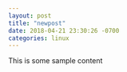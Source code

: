 ```yaml
---
layout: post
title: "newpost"
date: 2018-04-21 23:30:26 -0700
categories: linux
---
```


This is some sample content

